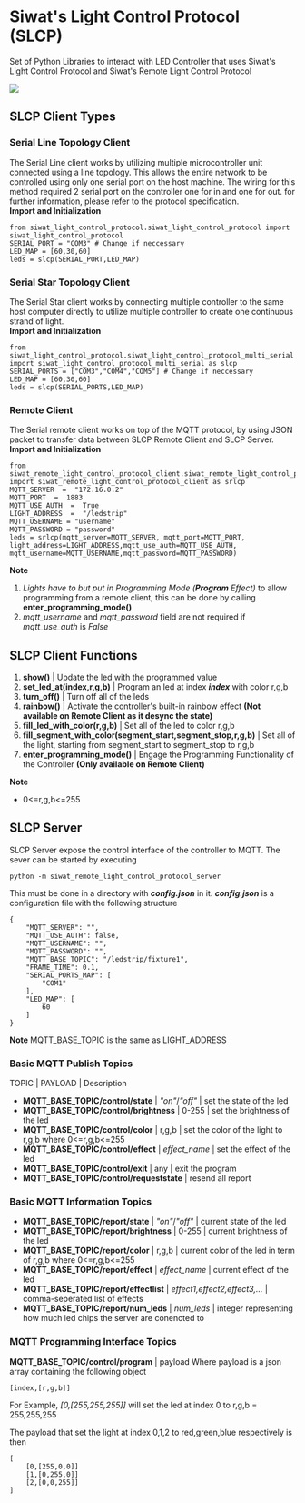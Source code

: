 # Siwat's Light Control Protocol (SLCP)
 Set of Python Libraries to interact with LED Controller that uses Siwat's Light Control Protocol and Siwat's Remote Light Control Protocol
 
 ![](slcp_protocol.png)

## **SLCP Client Types**


### Serial Line Topology Client

The Serial Line client works by utilizing multiple microcontroller unit connected using a line topology. This allows the entire network to be controlled using only one serial port on the host machine. The wiring for this method required 2 serial port on the controller one for in and one for out. for further information, please refer to the protocol specification.<br/>
**Import and Initialization**

    from siwat_light_control_protocol.siwat_light_control_protocol import siwat_light_control_protocol
    SERIAL_PORT = "COM3" # Change if neccessary
    LED_MAP = [60,30,60]
    leds = slcp(SERIAL_PORT,LED_MAP)
    
### Serial Star Topology Client
The Serial Star client works by connecting multiple controller to the same host computer directly to utilize multiple controller to create one continuous strand of light.<br/>
**Import and Initialization**

    from siwat_light_control_protocol.siwat_light_control_protocol_multi_serial import siwat_light_control_protocol_multi_serial as slcp
    SERIAL_PORTS = ["COM3","COM4","COM5"] # Change if neccessary
    LED_MAP = [60,30,60]
    leds = slcp(SERIAL_PORTS,LED_MAP)

### Remote Client
The Serial remote client works on top of the MQTT protocol, by using JSON packet to transfer data between SLCP Remote Client and SLCP Server.<br/>
**Import and Initialization**

    from siwat_remote_light_control_protocol_client.siwat_remote_light_control_protocol_client import siwat_remote_light_control_protocol_client as srlcp
    MQTT_SERVER  =  "172.16.0.2"
    MQTT_PORT  =  1883
    MQTT_USE_AUTH  =  True
    LIGHT_ADDRESS  =  "/ledstrip"
    MQTT_USERNAME = "username"
    MQTT_PASSWORD = "password"
    leds = srlcp(mqtt_server=MQTT_SERVER, mqtt_port=MQTT_PORT, light_address=LIGHT_ADDRESS,mqtt_use_auth=MQTT_USE_AUTH, mqtt_username=MQTT_USERNAME,mqtt_password=MQTT_PASSWORD)
**Note**

 1. *Lights have to but put in Programming Mode (**Program** Effect)* to allow programming from a remote client, this can be done by calling **enter_programming_mode()**
 2. *mqtt_username* and *mqtt_password* field are not required if *mqtt_use_auth* is *False*

## **SLCP Client Functions**

 1. **show()** | Update the led with the programmed value
 2. **set_led_at(index,r,g,b)** | Program an led at index ***index*** with color r,g,b
 3. **turn_off()** | Turn off all of the leds
 4. **rainbow()** | Activate the controller's built-in rainbow effect **(Not available on Remote Client as it desync the state)**
 5. **fill_led_with_color(r,g,b)** | Set all of the led to color r,g,b
 6. **fill_segment_with_color(segment_start,segment_stop,r,g,b)** | Set all of the light, starting from segment_start to segment_stop to r,g,b
 7. **enter_programming_mode()** | Engage the Programming Functionality of the Controller **(Only available on Remote Client)**

**Note**
 - 0<=r,g,b<=255

## **SLCP Server**
SLCP Server expose the control interface of the controller to MQTT. The sever can be started by executing

    python -m siwat_remote_light_control_protocol_server
This must be done in a directory with ***config.json*** in it.
***config.json*** is a configuration file with the following structure

    {
	    "MQTT_SERVER": "",
	    "MQTT_USE_AUTH": false,
	    "MQTT_USERNAME": "",
	    "MQTT_PASSWORD": "",
	    "MQTT_BASE_TOPIC": "/ledstrip/fixture1",
	    "FRAME_TIME": 0.1,
	    "SERIAL_PORTS_MAP": [
		    "COM1"
        ],
	    "LED_MAP": [
		    60
	    ]
    }
**Note**
MQTT_BASE_TOPIC is the same as LIGHT_ADDRESS

### Basic MQTT Publish Topics
TOPIC | PAYLOAD | Description
 - **MQTT_BASE_TOPIC/control/state** | *"on"*/*"off"* | set the state of the led
 - **MQTT_BASE_TOPIC/control/brightness** | 0-255 | set the brightness of the led
 - **MQTT_BASE_TOPIC/control/color** | r,g,b | set the color of the light to r,g,b where 0<=r,g,b<=255
 - **MQTT_BASE_TOPIC/control/effect** | *effect_name* | set the effect of the led
- **MQTT_BASE_TOPIC/control/exit** | any | exit the program
- **MQTT_BASE_TOPIC/control/requeststate** | resend all report

### Basic MQTT Information Topics
 - **MQTT_BASE_TOPIC/report/state** | *"on"*/*"off"* | current state of the led
 - **MQTT_BASE_TOPIC/report/brightness** | 0-255 | current brightness of the led
 - **MQTT_BASE_TOPIC/report/color** | r,g,b | current color of the led in term of r,g,b where 0<=r,g,b<=255
 - **MQTT_BASE_TOPIC/report/effect** | *effect_name* | current effect of the led
 - **MQTT_BASE_TOPIC/report/effectlist** | *effect1,effect2,effect3,...* | comma-seperated list of effects
 - **MQTT_BASE_TOPIC/report/num_leds** | *num_leds* | integer representing how much led chips the server are conencted to

### MQTT Programming Interface Topics
**MQTT_BASE_TOPIC/control/program** | payload
Where payload is a json array containing the following object

    [index,[r,g,b]]

For Example, *[0,[255,255,255]]* will set the led at index 0 to r,g,b = 255,255,255

The payload that set the light at index 0,1,2 to red,green,blue respectively is then

    [
        [0,[255,0,0]]
        [1,[0,255,0]]
        [2,[0,0,255]]
    ]
